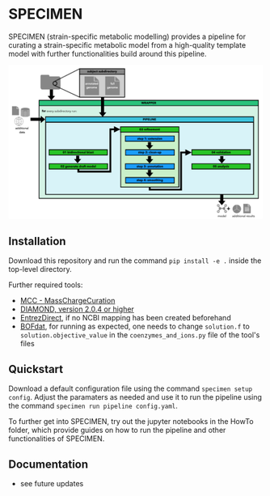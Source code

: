# SPECIMEN

SPECIMEN (strain-specific metabolic modelling) provides a pipeline for curating a strain-specific metabolic model from a high-quality template model with further functionalities build around this pipeline. 

![Overview of the main pipeline of SPECIMEN](docs/source/images/pipeline-overview.png)

## Installation  

Download this repository and run the command `pip install -e .` inside the top-level directory.     

Further required tools:
- [MCC - MassChargeCuration](https://github.com/Biomathsys/MassChargeCuration/tree/main/MCC)
- [DIAMOND, version 2.0.4 or higher](https://github.com/bbuchfink/diamond)
- [EntrezDirect](https://www.ncbi.nlm.nih.gov/books/NBK179288/), if no NCBI mapping has been created beforehand
- [BOFdat](https://github.com/jclachance/BOFdat), for running as expected, one needs to change `solution.f` to `solution.objective_value` in the `coenzymes_and_ions.py` file of the tool's files

## Quickstart

Download a default configuration file using the command `specimen setup config`. Adjust the paramaters as needed and use it to run the pipeline using the command `specimen run pipeline config.yaml`.    

To further get into SPECIMEN, try out the jupyter notebooks in the HowTo folder, which provide guides on how to run the pipeline and other functionalities of SPECIMEN.

## Documentation

- see future updates
